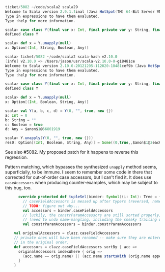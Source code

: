```scala
ticket/5082 ~/code/scala2 scala29
Welcome to Scala version 2.9.1.final (Java HotSpot(TM) 64-Bit Server VM, Java 1.6.0_27).
Type in expressions to have them evaluated.
Type :help for more information.

scala> case class Y(final var x: Int, final private var y: String, final val z1: Boolean, final private val z2: Any)
defined class Y

scala> def x = Y.unapply(null)
x: Option[(Int, String, Boolean, Any)]

scala> ticket/5082 ~/code/scala2 scala-hash v2.10.0
[info] v2.10.0 => /Users/jason/usr/scala-v2.10.0-0-g18481ce
Welcome to Scala version 2.10.0-20121205-112020-18481cef9b (Java HotSpot(TM) 64-Bit Server VM, Java 1.6.0_27).
Type in expressions to have them evaluated.
Type :help for more information.

scala> case class Y(final var x: Int, final private var y: String, final val z1: Boolean, final private val z2: Any)
defined class Y

scala> def x = Y.unapply(null)
x: Option[(Int, Boolean, String, Any)]

scala> val Y(a, b, c, d) = Y(0, "", true, new {})
a: Int = 0
b: String = ""
c: Boolean = true
d: Any = $anon$1@56801919

scala> Y.unapply(Y(0, "", true, new {}))
res0: Option[(Int, Boolean, String, Any)] = Some((0,true,,$anon$1@2eac0b4))
```

See also #5082. My proposed patch for it happens to reverse this regression.

Pattern matching, which bypasses the synthesized `unapply` method seems, superficially, to be immune. I seem to remember some code in there that corrected for out-of-order case accessors, but I can't find it. It does use `caseAccessors` when producing counter-examples, which may be subject to this bug, too.
```scala
      override protected def tupleSel(binder: Symbol)(i: Int): Tree = { import CODE._
        // caseFieldAccessors is messed up after typers (reversed, names mangled for non-public fields)
        // TODO: figure out why...
        val accessors = binder.caseFieldAccessors
        // luckily, the constrParamAccessors are still sorted properly, so sort the field-accessors using them
        // (need to undo name-mangling, including the sneaky trailing whitespace)
        val constrParamAccessors = binder.constrParamAccessors
```
```scala
    val originalAccessors = clazz.caseFieldAccessors
    // private ones will have been renamed -- make sure they are entered
    // in the original order.
    def accessors = clazz.caseFieldAccessors sortBy { acc =>
      originalAccessors indexWhere { orig =>
        (acc.name == orig.name) || (acc.name startsWith (orig.name append "$"))
      }
    }
```

